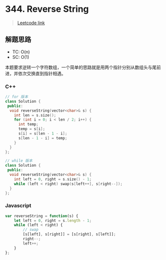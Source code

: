 # 344. Reverse String

> [Leetcode link](https://leetcode.com/problems/reverse-string/)



## 解题思路

- TC: O(n)
- SC: O(1)

本题要求逆转一个字符数组，一个简单的思路就是用两个指针分别从数组头与尾前进，并依次交换直到指针相遇。

### C++

```cpp
// for 版本
class Solution {
 public:
  void reverseString(vector<char>& s) {
    int len = s.size();
    for (int i = 0; i < len / 2; i++) {
      int temp;
      temp = s[i];
      s[i] = s[len - 1 - i];
      s[len - 1 - i] = temp;
    }
  }
};

// while 版本
class Solution {
 public:
  void reverseString(vector<char>& s) {
    int left = 0, right = s.size() - 1;
    while (left < right) swap(s[left++], s[right--]);
  }
};
```



### Javascript

```js
var reverseString = function(s) {
    let left = 0, right = s.length - 1;
    while (left < right) {
        // swap
        [s[left], s[right]] = [s[right], s[left]];
        right--;
        left++;
    }
};
```

